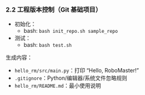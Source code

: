### 2.2 工程版本控制（Git 基础项目）

- 初始化：
  - bash: `bash init_repo.sh sample_repo`
- 测试：
  - bash: `bash test.sh`

生成内容：
- `hello_rm/src/main.py`：打印 “Hello, RoboMaster!”
- `.gitignore`：Python/编辑器/系统文件忽略规则
- `hello_rm/README.md`：最小使用说明



